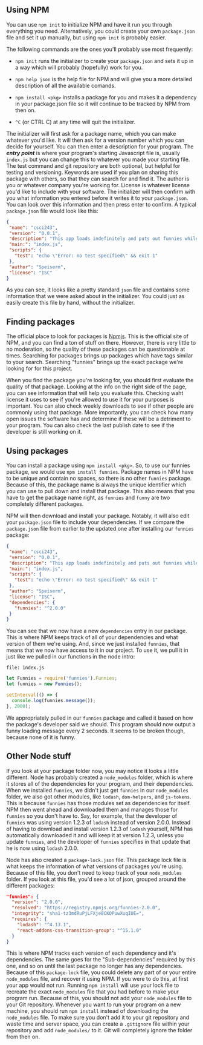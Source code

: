 ## Using NPM

You can use `npm init` to initialize NPM and have it run you through everything you need. Alternatively, you could create your own `package.json` file and set it up manually, but using `npm init` is probably easier.

The following commands are the ones you'll probably use most frequently:
 - `npm init` runs the initializer to create your `package.json` and sets it up in a way which will probably (hopefully) work for you.

 - `npm help json` is the help file for NPM and will give you a more detailed description of all the available comands.

 - `npm install <pkg>` installs a package for you and makes it a dependency in your package.json file so it will continue to be tracked by NPM from then on.

 - `^C` (or CTRL C) at any time will quit the initializer.


 The initializer will first ask for a package name, which you can make whatever you'd like. It will then ask for a version number which you can decide for yourself. You can then enter a description for your program. The ___entry point___ is where your program's starting Javascript file is, usually `index.js` but you can change this to whatever you made your starting file. The test command and git repository are both optional, but helpful for testing and versioning. Keywords are used if you plan on sharing this package with others, so that they can search for and find it. The author is you or whatever company you're working for. License is whatever license you'd like to include with your software. The initializer will then confirm with you what information you entered before it writes it to your `package.json`. You can look over this information and then press enter to confirm. A typical `package.json` file would look like this:

 ```json
{
  "name": "csci243",
  "version": "0.0.1",
  "description": "This app loads indefinitely and puts out funnies while doing it.",
  "main:": "index.js",
  "scripts": {
    "test": "echo \"Error: no test specified\" && exit 1"
  },
  "author": "Speiserm",
  "license": "ISC"
}
```
As you can see, it looks like a pretty standard `json` file and contains some information that we were asked about in the initializer. You could just as easily create this file by hand, without the initializer.

## Finding packages

The official place to look for packages is [Npmjs](npmjs.com). This is the official site of NPM, and you can find a ton of stuff on there. However, there is very little to no moderation, so the quality of these packages can be questionable at times. Searching for packages brings up packages which have tags similar to your search. Searching "funnies" brings up the exact package we're looking for for this project.

When you find the package you're looking for, you should first evaluate the quality of that package. Looking at the info on the right side of the page, you can see information that will help you evaluate this. Checking waht license it uses to see if you're allowed to use it for your purposes is important. You can also check weekly downloads to see if other people are commonly using that package. More importantly, you can check how many open issues the software has and determine if these will be a detriment to your program. You can also check the last publish date to see if the developer is still working on it.

## Using packages

You can install a package using `npm install <pkg>`. So, to use our funnies package, we would use `npm install funnies`. Package names in NPM have to be unique and contain no spaces, so there is no other `funnies` package. Because of this, the package name is always the unique identifier which you can use to pull down and install that package. This also means that you have to get the package name right, as `funnies` and `funny` are two completely different packages.

NPM will then download and install your package. Notably, it will also edit your `package.json` file to include your dependencies. If we compare the `package.json` file from earlier to the updated one after installing our `funnies` package:

```json
{
 "name": "csci243",
 "version": "0.0.1",
 "description": "This app loads indefinitely and puts out funnies while doing it.",
 "main:": "index.js",
 "scripts": {
   "test": "echo \"Error: no test specified\" && exit 1"
 },
 "author": "Speiserm",
 "license": "ISC",
 "dependencies": {
   "funnies": "^2.0.0"
 }
}
```

You can see that we now have a new `dependencies` entry in our package. This is where NPM keeps track of all of your dependencies and what version of them we're using. And, since we just installed `funnies`, that means that we now have access to it in our project. To use it, we pull it in just like we pulled in our functions in the node intro:

`file: index.js`
```javascript
let Funnies = require('funnies').Funnies;
let funnies = new Funnies();

setInterval(() => {
  console.log(funnies.message());
}, 2000);
```

We appropriately pulled in our `funnies` package and called it based on how the package's developer said we should. This program should now output a funny loading message every 2 seconds. It seems to be broken though, because none of it is funny.

## Other Node stuff

If you look at your package folder now, you may notice it looks a little different. Node has probably created a `node_modules` folder, which is where it stores all of the dependencies for your program, and their dependencies. When we installed `funnies`, we didn't just get `funnies` in our `node_modules` folder, we also got other modules, like `lodash`, `dom-helpers`, and `js-tokens`. This is because `funnies` has those modules set as dependencies for itself. NPM then went ahead and downloaded them and manages those for `funnies` so you don't have to. Say, for example, that the developer of `funnies` was using version 1.2.3 of `lodash` instead of version 2.0.0. Instead of having to download and install version 1.2.3 of `lodash` yourself, NPM has automatically downloaded it and will keep it at version 1.2.3, unless you update `funnies`, and the developer of `funnies` specifies in that update that he is now using `lodash` 2.0.0.

Node has also created a `package-lock.json` file. This package lock file is what keeps the information of what versions of packages you're using. Because of this file, you don't need to keep track of your `node_modules` folder. If you look at this file, you'd see a lot of json, grouped around the different packages:

```json
"funnies": {
  "version": "2.0.0",
  "resolved": "https://registry.npmjs.org/funnies-2.0.0",
  "integrity": "sha1-tz3mdRuPjLFXje8CKOPuwXuqIUE=",
  "requires": {
    "lodash": "^4.13.1",
    "react-addons-css-transition-group": "^15.1.0"
  }
}
```

This is where NPM tracks each version of each dependency and it's dependencies. The same goes for the "Sub-dependencies" required by this one, and so on until the last package no longer has any dependencies. Because of this `package-lock` file, you could delete any part of or your entire `node_modules` file, and recover it using NPM. If you were to do this, at first your app would not run. Running `npm install` will use your lock file to recreate the exact `node_modules` file that you had before to make your program run. Because of this, you should not add your `node_modules` file to your Git repository. Whenever you want to run your program on a new machine, you should run `npm install` instead of downloading the `node_modules` file. To make sure you don't add it to your git repository and waste time and server space, you can create a `.gitignore` file within your repository and add `node_modules/` to it. Git will completely ignore the folder from then on.
